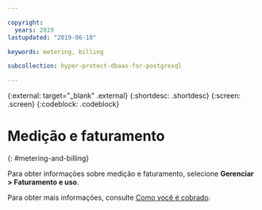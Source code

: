 ```yaml
---

copyright:
  years: 2019
lastupdated: "2019-06-10"

keywords: metering, billing

subcollection: hyper-protect-dbaas-for-postgresql

---
```


{:external: target="_blank" .external}
{:shortdesc: .shortdesc}
{:screen: .screen}
{:codeblock: .codeblock}

# Medição e faturamento
{: #metering-and-billing}

Para obter informações sobre medição e faturamento, selecione **Gerenciar > Faturamento e uso**.

Para obter mais informações, consulte [Como você é cobrado](https://cloud.ibm.com/docs/billing-usage?topic=billing-usage-charges#charges).
